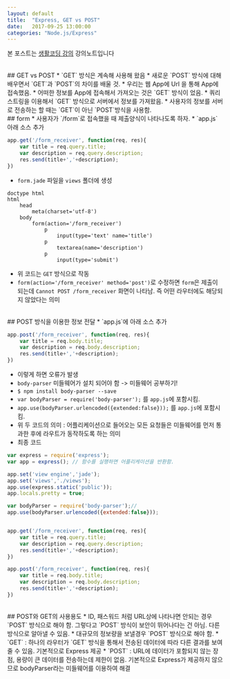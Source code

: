 ```yaml
---
layout: default
title:  "Express, GET vs POST"
date:   2017-09-25 13:00:00
categories: "Node.js/Express"
---
```


본 포스트는 [생활코딩 강의](https://www.inflearn.com/course/nodejs-강좌-생활코딩) 강의노트입니다


<br>
## GET vs POST
* `GET` 방식은 계속해 사용해 왔음
* 새로운 `POST` 방식에 대해 배우면서 `GET`과 `POST`의 차이를 배울 것.
* 우리는 웹 App에 Url 을 통해 App에 접속했음.
* 어떠한 정보를 App에 접속해서 가져오는 것은 `GET` 방식이 었음.
* 쿼리스트링을 이용해서 `GET` 방식으로 서버에서 정보를 가져왔음.
* 사용자의 정보를 서버로 전송하는 할 때는 `GET`이 아닌 `POST`방식을 사용함.

<br>
## form
* 사용자가 `/form`로 접속했을 때 제출양식이 나타나도록 하자.
* `app.js` 아래 소스 추가

```javascript
app.get('/form_receiver', function(req, res){
    var title = req.query.title;
    var description = req.query.description;
    res.send(title+','+description);
})
```

* `form.jade` 파일을 `views` 폴더에 생성

```
doctype html
html
    head
        meta(charset='utf-8')
    body
        form(action='/form_receiver')
            p
                input(type='text' name='title')
            p
                textarea(name='description')
            p
                input(type='submit')
```

* 위 코드는 `GET` 방식으로 작동
* `form(action='/form_receiver' method='post')`로 수정하면 `form`은 제출이 되는데
`Cannot POST /form_receiver` 화면이 나타남. 즉 어떤 라우터에도 해당되지 않았다는 의미

<br>
## POST 방식을 이용한 정보 전달
* `app.js`에 아래 소스 추가

```javascript
app.post('/form_receiver', function(req, res){
    var title = req.body.title;
    var description = req.body.description;
    res.send(title+','+description);
})
```

* 이렇게 하면 오류가 발생
* `body-parser` 미들웨어가 설치 되어야 함 -> 미들웨어 공부하기!
* `$ npm install body-parser --save`
* `var bodyParser = require('body-parser');` 를 `app.js`에 포함시킴.
* `app.use(bodyParser.urlencoded({extended:false}));` 를 `app.js`에 포함시킴.
* 위 두 코드의 의미 : 어플리케이션으로 들어오는 모든 요청들은 미들웨어를 먼저 통과한 후에 라우트가 동작하도록 하는 의미
* 최종 코드

```javascript
var express = require('express');
var app = express(); // 함수를 실행하면 어플리케이션을 반환함.

app.set('view engine','jade');
app.set('views','./views');
app.use(express.static('public'));
app.locals.pretty = true;

var bodyParser = require('body-parser');//
app.use(bodyParser.urlencoded({extended:false}));


app.get('/form_receiver', function(req, res){
    var title = req.query.title;
    var description = req.query.description;
    res.send(title+','+description);
})

app.post('/form_receiver', function(req, res){
    var title = req.body.title;
    var description = req.body.description;
    res.send(title+','+description);
})
```

<br>
## POST와 GET의 사용용도
* ID, 패스워드 처럼 URL상에 나타나면 안되는 경우 `POST` 방식으로 해야 함. 그렇다고 `POST` 방식이
보안이 뛰어나다는 건 아님. 다른방식으로 알아낼 수 있음.
* 대규모의 정보량을 보낼경우 `POST` 방식으로 해야 함.
* `GET` : 하나의 라우터가 `GET` 방식을 통해서 전송된 데이터에 따라 다른 결과를 보여줄 수 있음. 기본적으로 Express 제공
* `POST` : URL에 데이터가 포함되지 않는 장점, 용량이 큰 데이터를 전송하는데 제한이 없음. 기본적으로 Express가 제공하지 않으므로 bodyParser라는 미들웨어를
이용하여 해결

